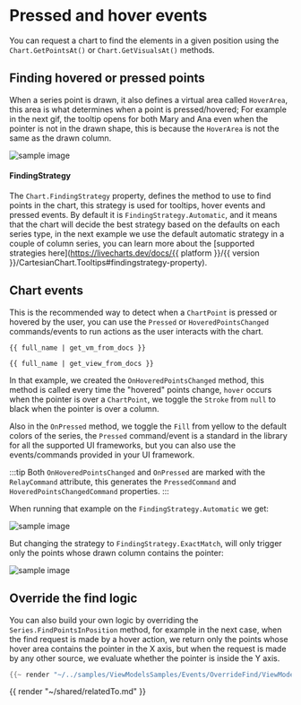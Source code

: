 # Pressed and hover events

You can request a chart to find the elements in a given position using the `Chart.GetPointsAt()` or
`Chart.GetVisualsAt()` methods.

## Finding hovered or pressed points

When a series point is drawn, it also defines a virtual area called `HoverArea`, this area is what determines
when a point is pressed/hovered; For example in the next gif, the tooltip opens for both Mary and Ana even when
the pointer is not in the drawn shape, this is because the `HoverArea` is not the same as the drawn column.

<div class="text-center sample-img">
    <img src="https://raw.githubusercontent.com/beto-rodriguez/LiveCharts2/dev/docs/{{ unique_name }}/hover-area-col.gif" alt="sample image" />
</div>

#### FindingStrategy 

The `Chart.FindingStrategy` property, defines the method to use to find points in the chart, this strategy is used for 
tooltips, hover events and pressed events. By default it is `FindingStrategy.Automatic`, and it means that the chart will decide
the best strategy based on the defaults on each series type, in the next example we use the default automatic strategy in a couple
of column series, you can learn more about the [supported strategies here](https://livecharts.dev/docs/{{ platform }}/{{ version }}/CartesianChart.Tooltips#findingstrategy-property).

## Chart events

This is the recommended way to detect when a `ChartPoint` is pressed or hovered by the user, you can use the `Pressed` or `HoveredPointsChanged`
commands/events to run actions as the user interacts with the chart.

```
{{ full_name | get_vm_from_docs }}
```

```
{{ full_name | get_view_from_docs }}
```

In that example, we created the `OnHoveredPointsChanged` method, this method is called every time the "hovered" points change, `hover`
occurs when the pointer is over a `ChartPoint`, we toggle the `Stroke` from `null` to black when the pointer is over a column.

Also in the `OnPressed` method, we toggle the `Fill` from yellow to the default colors of the series, the `Pressed` command/event
is a standard in the library for all the supported UI frameworks, but you can also use the events/commands provided in your
UI framework.

:::tip
Both `OnHoveredPointsChanged` and `OnPressed` are marked with the `RelayCommand` attribute, this generates the `PressedCommand` and 
`HoveredPointsChangedCommand` properties.
:::

When running that example on the `FindingStrategy.Automatic` we get:

<div class="text-center sample-img">
    <img src="https://raw.githubusercontent.com/beto-rodriguez/LiveCharts2/dev/docs/{{ unique_name }}/events-auto.gif" alt="sample image" />
</div>

But changing the strategy to `FindingStrategy.ExactMatch`, will only trigger only the points whose drawn column contains the pointer:

<div class="text-center sample-img">
    <img src="https://raw.githubusercontent.com/beto-rodriguez/LiveCharts2/dev/docs/{{ unique_name }}/events-ex.gif" alt="sample image" />
</div>

## Override the find logic

You can also build your own logic by overriding the `Series.FindPointsInPosition` method, for example in the next case,
when the find request is made by a hover action, we return only the points whose hover area contains the pointer in the X axis,
but when the request is made by any other source, we evaluate whether the pointer is inside the Y axis.

```csharp
{{~ render "~/../samples/ViewModelsSamples/Events/OverrideFind/ViewModel.cs" ~}}
```

{{ render "~/shared/relatedTo.md" }}